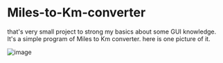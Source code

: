 # Miles-to-Km-converter
that's very small project to strong my basics about some GUI knowledge. It's a simple program of Miles to Km converter.
here is one picture of it.

![image](https://github.com/subhrajyotisaha007/Miles-to-Km-converter/assets/75173603/a6184f59-7409-48ad-bd62-b0926ea99eee)

